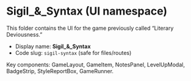 # Sigil_&_Syntax (UI namespace)

This folder contains the UI for the game previously called “Literary Deviousness.”

- Display name: **Sigil_&_Syntax**
- Code slug: `sigil-syntax` (safe for files/routes)

Key components: GameLayout, GameItem, NotesPanel, LevelUpModal, BadgeStrip, StyleReportBox, GameRunner.
